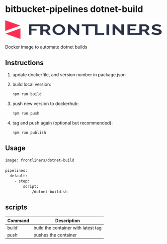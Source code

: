 # bitbucket-pipelines dotnet-build

[![logo](./logo.png)](https://frontliners.nl)

Docker image to automate dotnet builds

## Instructions

1. update dockerfile, and version number in package.json
2. build local version:

    ```sh
    npm run build
    ```

3. push new version to dockerhub:

    ```sh
    npm run push
    ```

4. tag and push again (optional but recommended):

    ```sh
    npm run publish
    ```

## Usage

```sh
image: frontliners/dotnet-build

pipelines:
  default:
    - step:
        script:
          - /dotnet-build.sh
```

## scripts

| Command | Description                         |
| ------- | ----------------------------------- |
| build   | build the container with latest tag |
| push    | pushes the container                |
